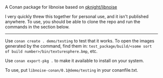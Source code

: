 A Conan package for libnoise based on [qknight/libnoise](https://github.com/qknight/libnoise)

I very quickly threw this together for personal use, and it isn't published
anywhere. To use, you should be able to clone the repo and run the commands in
the section below.

---

Use `conan create . demo/testing` to test that it works. To open the images
generated by the command, find them in: `test_package/build/<some sort of build number>/bin/texturesphere.bmp`, etc.

Use `conan export-pkg .` to make it available to install on your system.

To use, put `libnoise-conan/0.1@demo/testing` in your conanfile.txt.
